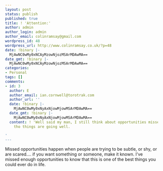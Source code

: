 ```yaml
---
layout: post
status: publish
published: true
title: ! 'Attention:'
author: admin
author_login: admin
author_email: colinramsay@gmail.com
wordpress_id: 48
wordpress_url: http://www.colinramsay.co.uk/?p=48
date: !binary |-
  MjAwNC0wMy0xNCAyMzowNjozMSArMDAwMA==
date_gmt: !binary |-
  MjAwNC0wMy0xNCAyMzowNjozMSArMDAwMA==
categories:
- Personal
tags: []
comments:
- id: 3
  author: E
  author_email: ian.cornwell@torotrak.com
  author_url: ''
  date: !binary |-
    MjAwNC0wMy0xNyAxNjowMjowMSArMDAwMA==
  date_gmt: !binary |-
    MjAwNC0wMy0xNyAxNjowMjowMSArMDAwMA==
  content: ! 'Well said my man, I still think about opportunities missed to this day....even
    tho things are going well.

'
---
```

<p>Missed opportunities happen when people are trying to be subtle, or shy, or are scared.... if you want something or someone, make it known. I've missed enough opportunities to know that this is one of the best things you could ever do in life.</p>

